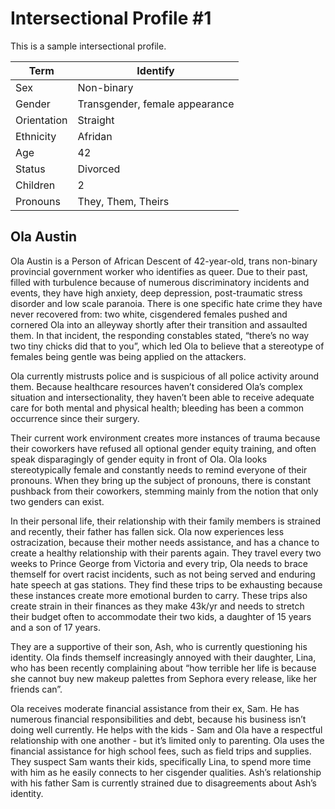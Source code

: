 # Intersectional Profile #1

This is a sample intersectional profile.

Term | Identify
------------ | -------------
Sex | Non-binary
Gender | Transgender, female appearance
Orientation | Straight
Ethnicity | Afridan
Age | 42
Status | Divorced
Children | 2
Pronouns | They, Them, Theirs

## Ola Austin

Ola Austin is a Person of African Descent of 42-year-old, trans non-binary provincial government worker who identifies as queer. Due to their past, filled with turbulence because of numerous discriminatory incidents and events, they have high anxiety, deep depression, post-traumatic stress disorder and low scale paranoia. There is one specific hate crime they have never recovered from: two white, cisgendered females pushed and cornered Ola into an alleyway shortly after their transition and assaulted them. In that incident, the responding constables stated, “there’s no way two tiny chicks did that to you”, which led Ola to believe that a stereotype of females being gentle was being applied on the attackers.

Ola currently mistrusts police and is suspicious of all police activity around them. Because healthcare resources haven’t considered Ola’s complex situation and intersectionality, they haven’t been able to receive adequate care for both mental and physical health; bleeding has been a common occurrence since their surgery.

Their current work environment creates more instances of trauma because their coworkers have refused all optional gender equity training, and often speak disparagingly of gender equity in front of Ola. Ola looks stereotypically female and constantly needs to remind everyone of their pronouns. When they bring up the subject of pronouns, there is constant pushback from their coworkers, stemming mainly from the notion that only two genders can exist.

In their personal life, their relationship with their family members is strained and recently, their father has fallen sick. Ola now experiences less ostracization, because their mother needs assistance, and has a chance to create a healthy relationship with their parents again. They travel every two weeks to Prince George from Victoria and every trip, Ola needs to brace themself for overt racist incidents, such as not being served and enduring hate speech at gas stations. They find these trips to be exhausting because these instances create more emotional burden to carry. These trips also create strain in their finances as they make 43k/yr and needs to stretch their budget often to accommodate their two kids, a daughter of 15 years and a son of 17 years.

They are a supportive of their son, Ash, who is currently questioning his identity. Ola finds themself increasingly annoyed with their daughter, Lina, who has been recently complaining about “how terrible her life is because she cannot buy new makeup palettes from Sephora every release, like her friends can”.

Ola receives moderate financial assistance from their ex, Sam. He has numerous financial responsibilities and debt, because his business isn’t doing well currently. He helps with the kids - Sam and Ola have a respectful relationship with one another - but it’s limited only to parenting. Ola uses the financial assistance for high school fees, such as field trips and supplies. They suspect Sam wants their kids, specifically Lina, to spend more time with him as he easily connects to her cisgender qualities. Ash’s relationship with his father Sam is currently strained due to disagreements about Ash’s identity.
